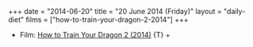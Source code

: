 +++
date = "2014-06-20"
title = "20 June 2014 (Friday)"
layout = "daily-diet"
films = ["how-to-train-your-dragon-2-2014"]
+++

<ul>
<li class="entry Film">Film: <a href="/films/how-to-train-your-dragon-2-2014">How to Train Your Dragon 2 (2014)</a> {T} +</li>
</ul>